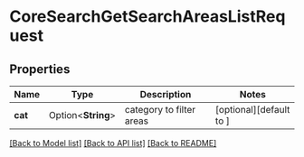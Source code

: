 # CoreSearchGetSearchAreasListRequest

## Properties

Name | Type | Description | Notes
------------ | ------------- | ------------- | -------------
**cat** | Option<**String**> | category to filter areas | [optional][default to ]

[[Back to Model list]](../README.md#documentation-for-models) [[Back to API list]](../README.md#documentation-for-api-endpoints) [[Back to README]](../README.md)


